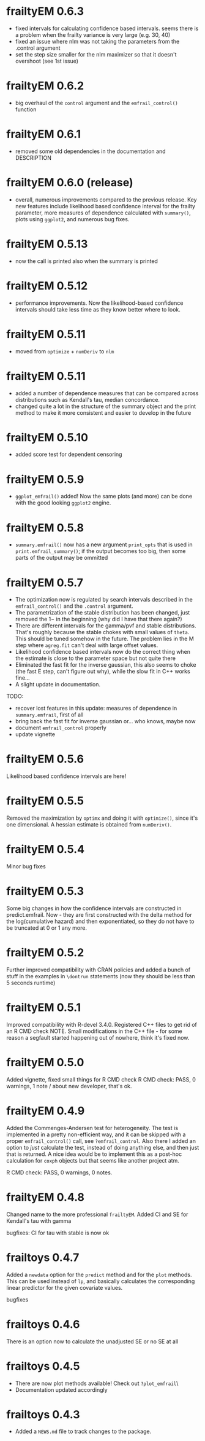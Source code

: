 # frailtyEM 0.6.3
- fixed intervals for calculating confidence based intervals. seems there is a problem when the frailty variance is very large (e.g. 30, 40) 
- fixed an issue where nlm was not taking the parameters from the .control argument
- set the step size smaller for the nlm maximizer so that it doesn't overshoot (see 1st issue)


# frailtyEM 0.6.2
- big overhaul of the `control` argument and the `emfrail_control()` function

# frailtyEM 0.6.1 
- removed some old dependencies in the documentation and DESCRIPTION

# frailtyEM 0.6.0 (release)
- overall, numerous improvements compared to the previous release. Key new features include likelihood based confidence interval for the frailty parameter, more measures of dependence calculated with `summary()`, plots using `ggplot2`, and numerous bug fixes. 

# frailtyEM 0.5.13
- now the call is printed also when the summary is printed

# frailtyEM 0.5.12
- performance improvements. Now the likelihood-based confidence intervals should take less time as they know better where to look. 

# frailtyEM 0.5.11
- moved from `optimize` + `numDeriv` to `nlm`

# frailtyEM 0.5.11
- added a number of dependence measures that can be compared across distributions such as Kendall's tau, median concordance. 
- changed quite a lot in the structure of the summary object and the print method to make it more consistent and easier to develop in the future

# frailtyEM 0.5.10
- added score test for dependent censoring

# frailtyEM 0.5.9
- `ggplot_emfrail()`  added! Now the same plots (and more) can be done with the good looking `ggplot2` engine. 

# frailtyEM 0.5.8
- `summary.emfrail()` now has a new argument `print_opts` that is used in `print.emfrail_summary()`; if the output becomes too big, then some parts of the output may be ommitted

# frailtyEM 0.5.7

- The optimization now is regulated by search intervals described in the `emfrail_control()` and the `.control` argument. 
- The parametrization of the stable distribution has been changed, just removed the $1-$ in the beginning (why did I have that there again?)
- There are different intervals for the gamma/pvf and stable distributions. That's roughly because the stable chokes with small values of `theta`. This should be tuned somehow in the future. The problem lies in the M step where `agreg.fit` can't deal with large offset values.
- Likelihood confidence based intervals now do the correct thing when the estimate is close to the parameter space but not quite there
- Eliminated the fast fit for the inverse gaussian, this also seems to choke (the fast E step, can't figure out why), while the slow fit in C++ works fine...
- A slight update in documentation. 

TODO: 
- recover lost features in this update: measures of dependence in `summary.emfrail`, first of all
- bring back the fast fit for inverse gaussian or... who knows, maybe now
- document `emfrail_control` properly
- update vignette

# frailtyEM 0.5.6
Likelihood based confidence intervals are here! 

# frailtyEM 0.5.5
Removed the maximization by `optimx` and doing it with `optimize()`, since it's one dimensional. 
A hessian estimate is obtained from `numDeriv()`.

# frailtyEM 0.5.4
Minor bug fixes 

# frailtyEM 0.5.3
Some big changes in how the confidence intervals are constructed in predict.emfrail. Now - they are first constructed with the delta method for the log(cumulative hazard) and then exponentiated, so they do not have to be truncated at 0 or 1 any more. 

# frailtyEM 0.5.2
Further improved compatibility with CRAN policies and added a bunch of stuff in the examples in `\dontrun` statements (now they should be less than 5 seconds runtime)

# frailtyEM 0.5.1
Improved compatibility with R-devel 3.4.0. Registered C++ files to get rid of an R CMD check NOTE. Small modifications in the C++ file - for some reason a segfault started happening out of nowhere, think it's fixed now.

# frailtyEM 0.5.0
Added vignette, fixed small things for R CMD check
R CMD check: PASS, 0 warnings, 1 note / about new developer, that's ok.

# frailtyEM 0.4.9
Added the Commenges-Andersen test for heterogeneity. 
The test is implemented in a pretty non-efficient way, and it can be skipped with a proper `emfrail_control()` call, see `?emfrail_control`. Also there I added an option to *just* calculate the test, instead of doing anything else, and then just that is returned. A nice idea would be to implement this as a post-hoc calculation for `coxph` objects but that seems like another project atm.

R CMD check: PASS, 0 warnings, 0 notes.

# frailtyEM 0.4.8
Changed name to the more professional `frailtyEM`.
Added CI and SE for Kendall's tau with gamma

bugfixes: CI for tau with stable is now ok

# frailtoys 0.4.7
Added a `newdata` option for the `predict` method and for the `plot` methods. 
This can be used instead of `lp`, and basically calculates the corresponding linear predictor for the 
given covariate values.

bugfixes

# frailtoys 0.4.6
There is an option now to calculate the unadjusted SE or no SE at all

# frailtoys 0.4.5

* There are now plot methods available! Check out `?plot_emfrail`\
* Documentation updated accordingly





# frailtoys 0.4.3

* Added a `NEWS.md` file to track changes to the package.



